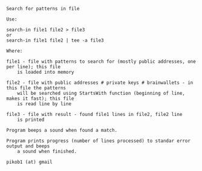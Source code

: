 	Search for patterns in file

	Use:

	search-in file1 file2 > file3
	or
	search-in file1 file2 | tee -a file3

	Where:

	file1 - file with patterns to search for (mostly public addresses, one per line); this file
		is loaded into memory

	file2 - file with public addresses # private keys # brainwallets - in this file the patterns
		will be searched using StartsWith function (beginning of line, makes it fast); this file
		is read line by line

	file3 - file with result - found file1 lines in file2, file2 line
		is printed

	Program beeps a sound when found a match.

	Program prints progress (number of lines processed) to standar error output and beeps
		a sound when finished.

	pikob1 (at) gmail
